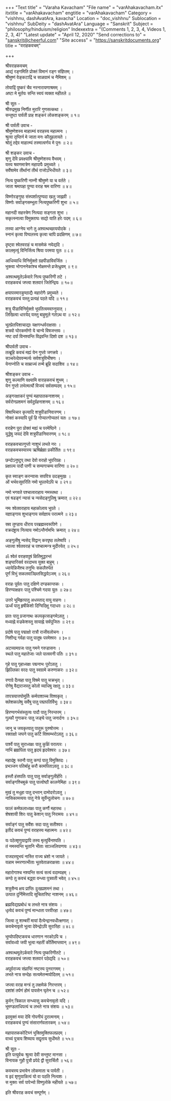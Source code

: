 +++
"Text title" = "Varaha Kavacham"
"File name" = "varAhakavacham.itx"
itxtitle = "varAhakavacham"
engtitle = "varAhakavacham"
Category = "vishhnu, dashAvatAra, kavacha"
Location = "doc_vishhnu"
Sublocation = "vishhnu"
SubDeity = "dashAvatAra"
Language = "Sanskrit"
Subject = "philosophy/hinduism/religion"
Indexextra = "(Comments 1, 2, 3, 4, Videos 1, 2, 3, 4)"
"Latest update" = "April 12, 2020"
"Send corrections to" = "sanskrit@cheerful.com"
"Site access" = "https://sanskritdocuments.org"
title = "वराहकवचम्"

+++
  
 श्रीवराहकवचम्   
आद्यं रङ्गमिति प्रोक्तं विमानं रङ्ग संज्ञितम् ।  
श्रीमुष्णं वेङ्कटाद्रिं च साळग्रामं च नैमिशम् ॥  
  
तोयाद्रिं पुष्करं चैव नरनारायणाश्रमम् ।  
अष्टा मे मूर्तयः सन्ति स्वयं व्यक्ता महीतले ॥  
  
श्री सूतः -  
श्रीरुद्रमुख निर्णीत मुरारि गुणसत्कथा ।  
सन्तुष्टा पार्वती प्राह शङ्करं लोकशङ्करम् ॥ १॥  
  
श्री पार्वती उवाच -  
श्रीमुष्णेशस्य माहात्म्यं वराहस्य महात्मनः ।  
श्रुत्वा तृप्तिर्न मे जाता मनः कौतूहलायते ।  
श्रोतुं तद्देव माहात्म्यं तस्मात्वर्णय मे पुनः ॥ २॥  
  
श्री शङ्कर उवाच -  
शृणु देवि प्रवक्ष्यामि श्रीमुष्णेशस्य वैभवम् ।  
यस्य श्रवणमात्रेण महापापैः प्रमुच्यते ।  
सर्वेषामेव तीर्थानां तीर्थ राजोऽभिधीयते ॥ ३॥  
  
नित्य पुष्करिणी नाम्नी श्रीमुष्णे या च वर्तते ।  
जाता श्रमापहा पुण्या वराह श्रम वारिणा ॥ ४॥  
  
विष्णोरङ्गुष्ठ संस्पर्शात्पुण्यदा खलु जाह्नवी ।  
विष्णोः सर्वाङ्गसम्भूता नित्यपुष्करिणी शुभा ॥ ५॥  
  
महानदी सहस्त्रेण नित्यदा सङ्गता शुभा ।  
सकृत्स्नात्वा विमुक्ताघः सद्यो याति हरेः पदम् ॥ ६॥  
  
तस्या आग्नेय भागे तु अश्वत्थच्छाययोदके ।  
स्नानं कृत्वा पिप्पलस्य कृत्वा चापि प्रदक्षिणम् ॥ ७॥  
  
दृष्ट्वा श्वेतवराहं च मासमेकं नयेद्यदि ।  
कालमृत्युं विनिर्जित्य श्रिया परमया युतः ॥ ८॥  
  
आधिव्याधि विनिर्मुक्तो ग्रहपीडाविवर्जितः ।  
भुक्त्वा भोगाननेकांश्च मोक्षमन्ते व्रजेत्ध्रुवम् ॥ ९॥  
  
अश्वत्थमूलेऽर्कवारे नित्य पुष्करिणी तटे ।  
वराहकवचं जप्त्वा शतवारं जितेन्द्रियः ॥ १०॥  
  
क्षयापस्मारकुष्ठाद्यैः महारोगैः प्रमुच्यते ।  
वराहकवचं यस्तु प्रत्यहं पठते यदि ॥ ११॥  
  
शत्रु पीडाविनिर्मुक्तो भूपतित्वमवाप्नुयात् ।  
लिखित्वा धारयेद् यस्तु बाहुमूले गलेऽथ वा ॥ १२॥  
  
भूतप्रेतपिशाचाद्याः यक्षगन्धर्वराक्षसाः ।  
शत्रवो घोरकर्माणो ये चान्ये विषजन्तवः ।  
नष्ट दर्पा विनश्यन्ति विद्रवन्ति दिशो दश ॥ १३॥  
  
श्रीपार्वती उवाच -  
तत्ब्रूहि कवचं मह्यं येन गुप्तो जगत्त्रये ।  
सञ्चरेत्देववन्मर्त्यः सर्वशत्रुविभीषणः ।  
येनाप्नोति च साम्राज्यं तन्मे ब्रूहि सदाशिव ॥ १४॥  
  
श्रीशङ्कर उवाच -  
शृणु कल्याणि वक्ष्यामि वाराहकवचं शुभम् ।  
येन गुप्तो लभेत्मर्त्यो विजयं सर्वसम्पदम् ॥ १५॥  
  
अङ्गरक्षाकरं पुण्यं महापातकनाशनम् ।  
सर्वरोगप्रशमनं सर्वदुर्ग्रहनाशनम् ॥ १६॥  
  
विषाभिचार कृत्यादि शत्रुपीडानिवारणम् ।  
नोक्तं कस्यापि पूर्वं हि गोप्यात्गोप्यतरं यतः ॥ १७॥  
  
वराहेण पुरा प्रोक्तं मह्यं च परमेष्ठिने ।  
युद्धेषु जयदं देवि शत्रुपीडानिवारणम् ॥ १८॥  
  
वराहकवचात्गुप्तो नाशुभं लभते नरः ।  
वराहकवचस्यास्य ऋषिर्ब्रह्मा प्रकीर्तितः ॥ १९॥  
  
छन्दोऽनुष्टुप् तथा देवो वराहो भूपरिग्रहः ।  
प्रक्षाल्य पादौ पाणी च सम्यगाचम्य वारिणा ॥ २०॥  
  
कृत स्वाङ्ग करन्यासः सपवित्र उदङ्मुखः ।  
ओं भर्भवःसुवरिति नमो भूपतयेऽपि च ॥ २१॥  
  
नमो भगवते पश्चात्वराहाय नमस्तथा ।  
एवं षडङ्गं न्यासं च न्यसेदङ्गुलिषु क्रमात् ॥ २२॥  
  
नमः श्वेतवराहाय महाकोलाय भूपते ।  
यज्ञाङ्गाय शुभाङ्गाय सर्वज्ञाय परात्मने ॥ २३॥  
  
स्रव तुण्डाय धीराय परब्रह्मस्वरूपिणे ।  
वक्रदंष्ट्राय नित्याय नमोऽन्तैर्नामभिः क्रमात् ॥ २४॥  
  
अङ्गुलीषु न्यसेद् विद्वान् करपृष्ठ तलेष्वपि ।  
ध्यात्वा श्वेतवराहं च पश्चात्मन्त्र मुदीरयेत् ॥ २५॥  
  
ॐ श्वेतं वराहवपुषं क्षितिमुद्धरन्तं  
     शङ्घारिसर्व वरदाभय युक्त बाहुम् ।  
ध्यायेन्निजैश्च तनुभिः सकलैरुपेतं  
     पूर्णं विभुं सकलवाञ्छितसिद्धयेऽजम् ॥ २६॥  
  
वराहः पूर्वतः पातु दक्षिणे दण्डकान्तकः ।  
हिरण्याक्षहरः पातु पश्चिमे गदया युतः ॥ २७॥  
  
उत्तरे भूमिहृत्पातु अधस्ताद् वायु वाहनः ।  
ऊर्ध्वं पातु हृषीकेशो दिग्विदिक्षु गदाधरः ॥ २८॥  
  
प्रातः पातु प्रजानाथः कल्पकृत्सङ्गमेऽवतु ।  
मध्याह्ने वज्रकेशस्तु सायाह्ने सर्वपूजितः ॥ २९॥  
  
प्रदोषे पातु पद्माक्षो रात्रौ राजीवलोचनः ।  
निशीन्द्र गर्वहा पातु पातूषः परमेश्वरः ॥ ३०॥  
  
अटव्यामग्रजः पातु गमने गरुडासनः ।  
स्थले पातु महातेजाः जले पात्ववनी पतिः ॥ ३१॥  
  
गृहे पातु गृहाध्यक्षः पद्मनाभः पुरोऽवतु ।  
झिल्लिका वरदः पातु स्वग्रामे करुणाकरः ॥ ३२॥  
  
रणाग्रे दैत्यहा पातु विषमे पातु चक्रभृत् ।  
रोगेषु वैद्यराजस्तु कोलो व्याधिषु रक्षतु ॥ ३३॥  
  
तापत्रयात्तपोमूर्तिः कर्मपाशाच्च विश्वकृत् ।  
क्लेशकालेषु सर्वेषु पातु पद्मापतिर्विभुः ॥ ३४॥  
  
हिरण्यगर्भसंस्तुत्यः पादौ पातु निरन्तरम् ।  
गुल्फौ गुणाकरः पातु जङ्घे पातु जनार्दनः ॥ ३५॥  
  
जानू च जयकृत्पातु पातूरू पुरुषोत्तमः ।  
रक्ताक्षो जघने पातु कटिं विश्वम्भरोऽवतु ॥ ३६॥  
  
पार्श्वे पातु सुराध्यक्षः पातु कुक्षिं परात्परः ।  
नाभिं ब्रह्मपिता पातु हृदयं हृदयेश्वरः ॥ ३७॥  
  
महादंष्ट्रः स्तनौ पातु कण्ठं पातु विमुक्तिदः ।  
प्रभञ्जन पतिर्बाहू करौ कामपिताऽवतु ॥ ३८॥  
  
हस्तौ हंसपतिः पातु पातु सर्वाङ्गुलीर्हरिः ।  
सर्वाङ्गश्चिबुकं पातु पात्वोष्ठौ कालनेमिहा ॥ ३९॥  
  
मुखं तु मधुहा पातु दन्तान् दामोदरोऽवतु ।  
नासिकामव्ययः पातु नेत्रे सूर्येन्दुलोचनः ॥ ४०॥  
  
फालं कर्मफलाध्यक्षः पातु कर्णौ महारथः ।  
शेषशायी शिरः पातु केशान् पातु निरामयः ॥ ४१॥  
  
सर्वाङ्गं पातु सर्वेशः सदा पातु सतीश्वरः ।  
इतीदं कवचं पुण्यं वराहस्य महात्मनः ॥ ४२॥  
  
यः पठेत्शृणुयाद्वापि तस्य मृत्युर्विनश्यति ।  
तं नमस्यन्ति भूतानि भीताः साञ्जलिपाणयः ॥ ४३॥  
  
राजदस्युभयं नास्ति राज्य भ्रंशो न जायते ।  
यन्नाम स्मरणात्भीताः भूतवेताळराक्षसाः ॥ ४४॥  
  
महारोगाश्च नश्यन्ति सत्यं सत्यं वदाम्यहम् ।  
कण्ठे तु कवचं बद्ध्वा वन्ध्या पुत्रवती भवेत् ॥ ४५॥  
  
शत्रुसैन्य क्षय प्राप्तिः दुःखप्रशमनं तथा ।  
उत्पात दुर्निमित्तादि सूचितारिष्ट नाशनम् ॥ ४६॥  
  
ब्रह्मविद्याप्रबोधं च लभते नात्र संशयः ।  
धृत्वेदं कवचं पुण्यं मान्धाता परवीरहा ॥ ४७॥  
  
जित्वा तु शाम्बरीं मायां दैत्येन्द्रानवधीत्क्षणात् ।  
कवचेनावृतो भूत्वा देवेन्द्रोऽपि सुरारिहा ॥ ४८॥  
  
भूम्योपदिष्टकवच धारणान नरकोऽपि च ।  
सर्वावध्यो जयी भूत्वा महतीं कीर्तिमाप्तवान् ॥ ४९॥  
  
अश्वत्थमूलेऽर्कवारे नित्य पुष्करिणीतटे ।  
वराहकवचं जप्त्वा शतवारं पठेद्यदि ॥ ५०॥  
  
अपूर्वराज्य संप्राप्तिं नष्टस्य पुनरागमम् ।  
लभते नात्र सन्देहः सत्यमेतन्मयोदितम् ॥ ५१॥  
  
जप्त्वा वराह मन्त्रं तु लक्षमेकं निरन्तरम् ।  
दशांशं तर्पणं होमं पायसेन घृतेन च ॥ ५२॥  
  
कुर्वन् त्रिकाल सन्ध्यासु कवचेनावृतो यदि ।  
भूमण्डलाधिपत्यं च लभते नात्र संशयः ॥ ५३॥  
  
इदमुक्तं मया देवि गोपनीयं दुरात्मनाम् ।  
वराहकवचं पुण्यं संसारार्णवतारकम् ॥ ५४॥  
  
महापातककोटिघ्नं भुक्तिमुक्तिफलप्रदम् ।  
वाच्यं पुत्राय शिष्याय सद्वृताय सुधीमते ॥ ५५॥  
  
श्री सूतः -  
इति पत्युर्वचः श्रुत्वा देवी सन्तुष्ट मानसा ।  
विनायक गुहौ पुत्रौ प्रपेदे द्वौ सुरार्चितौ ॥ ५६॥  
  
कवचस्य प्रभावेन लोकमाता च पार्वती ।  
य इदं शृणुयान्नित्यं यो वा पठति नित्यशः ।  
स मुक्तः सर्व पापेभ्यो विष्णुलोके महीयते ॥ ५७॥  
  
इति श्रीवराह कवचं सम्पूर्णम् ।  
  
  
  
